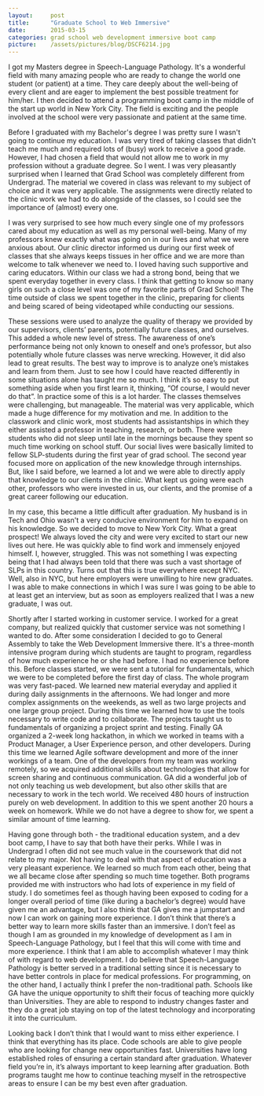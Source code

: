 ```yaml
---
layout:     post
title:      "Graduate School to Web Immersive"
date:       2015-03-15
categories: grad school web development immersive boot camp
picture:    /assets/pictures/blog/DSCF6214.jpg
---
```



I got my Masters degree in Speech-Language Pathology. It's a wonderful field with many amazing people who are ready to change the world one student (or patient) at a time. They care deeply about the well-being of every client and are eager to implement the best possible treatment for him/her. I then decided to attend a programming boot camp in the middle of the start up world in New York City. The field is exciting and the people involved at the school were very passionate and patient at the same time.

<!-- {% gist 8d741fe0d05f28536b44 %} -->

Before I graduated with my Bachelor's degree I was pretty sure I wasn't going to continue my education. I was very tired of taking classes that didn't teach me much and required lots of (busy) work to receive a good grade. However, I had chosen a field that would not allow me to work in my profession without a graduate degree. So I went. I was very pleasantly surprised when I learned that Grad School was completely different from Undergrad. The material we covered in class was relevant to my subject of choice and it was very applicable. The assignments were directly related to the clinic work we had to do alongside of the classes, so I could see the importance of (almost) every one.

I was very surprised to see how much every single one of my professors cared about my education as well as my personal well-being. Many of my professors knew exactly what was going on in our lives and what we were anxious about. Our clinic director informed us during our first week of classes that she always keeps tissues in her office and we are more than welcome to talk whenever we need to. I loved having such supportive and caring educators. Within our class we had a strong bond, being that we spent everyday together in every class. I think that getting to know so many girls on such a close level was one of my favorite parts of Grad School! The time outside of class we spent together in the clinic, preparing for clients and being scared of being videotaped while conducting our sessions.

These sessions were used to analyze the quality of therapy we provided by our supervisors, clients’ parents, potentially future classes, and ourselves. This added a whole new level of stress. The awareness of one’s performance being not only known to oneself and one’s professor, but also potentially whole future classes was nerve wrecking. However, it did also lead to great results. The best way to improve is to analyze one’s mistakes and learn from them. Just to see how I could have reacted differently in some situations alone has taught me so much. I think it’s so easy to put something aside when you first learn it, thinking, “Of course, I would never do that”. In practice some of this is a lot harder. The classes themselves were challenging, but manageable. The material was very applicable, which made a huge difference for my motivation and me. In addition to the classwork and clinic work, most students had assistantships in which they either assisted a professor in teaching, research, or both. There were students who did not sleep until late in the mornings because they spent so much time working on school stuff. Our social lives were basically limited to fellow SLP-students during the first year of grad school. The second year focused more on application of the new knowledge through internships. But, like I said before, we learned a lot and we were able to directly apply that knowledge to our clients in the clinic. What kept us going were each other, professors who were invested in us, our clients, and the promise of a great career following our education.

In my case, this became a little difficult after graduation. My husband is in Tech and Ohio wasn't a very conducive environment for him to expand on his knowledge. So we decided to move to New York City. What a great prospect! We always loved the city and were very excited to start our new lives out here. He was quickly able to find work and immensely enjoyed himself. I, however, struggled. This was not something I was expecting being that I had always been told that there was such a vast shortage of SLPs in this country. Turns out that this is true everywhere except NYC. Well, also in NYC, but here employers were unwilling to hire new graduates. I was able to make connections in which I was sure I was going to be able to at least get an interview, but as soon as employers realized that I was a new graduate, I was out.

Shortly after I started working in customer service. I worked for a great company, but realized quickly that customer service was not something I wanted to do. After some consideration I decided to go to General Assembly to take the Web Development Immersive there. It's a three-month intensive program during which students are taught to program, regardless of how much experience he or she had before. I had no experience before this. Before classes started, we were sent a tutorial for fundamentals, which we were to be completed before the first day of class. The whole program was very fast-paced. We learned new material everyday and applied it during daily assignments in the afternoons. We had longer and more complex assignments on the weekends, as well as two large projects and one large group project. During this time we learned how to use the tools necessary to write code and to collaborate. The projects taught us to fundamentals of organizing a project sprint and testing. Finally GA organized a 2-week long hackathon, in which we worked in teams with a Product Manager, a User Experience person, and other developers. During this time we learned Agile software development and more of the inner workings of a team. One of the developers from my team was working remotely, so we acquired additional skills about technologies that allow for screen sharing and continuous communication. GA did a wonderful job of not only teaching us web development, but also other skills that are necessary to work in the tech world. We received 480 hours of instruction purely on web development. In addition to this we spent another 20 hours a week on homework. While we do not have a degree to show for, we spent a similar amount of time learning.

Having gone through both - the traditional education system, and a dev boot camp, I have to say that both have their perks. While I was in Undergrad I often did not see much value in the coursework that did not relate to my major. Not having to deal with that aspect of education was a very pleasant experience. We learned so much from each other, being that we all became close after spending so much time together. Both programs provided me with instructors who had lots of experience in my field of study. I do sometimes feel as though having been exposed to coding for a longer overall period of time (like during a bachelor’s degree) would have given me an advantage, but I also think that GA gives me a jumpstart and now I can work on gaining more experience. I don’t think that there’s a better way to learn more skills faster than an immersive. I don’t feel as though I am as grounded in my knowledge of development as I am in Speech-Language Pathology, but I feel that this will come with time and more experience. I think that I am able to accomplish whatever I may think of with regard to web development. I do believe that Speech-Language Pathology is better served in a traditional setting since it is necessary to have better controls in place for medical professions. For programming, on the other hand, I actually think I prefer the non-traditional path. Schools like GA have the unique opportunity to shift their focus of teaching more quickly than Universities. They are able to respond to industry changes faster and they do a great job staying on top of the latest technology and incorporating it into the curriculum.

Looking back I don’t think that I would want to miss either experience. I think that everything has its place. Code schools are able to give people who are looking for change new opportunities fast. Universities have long established roles of ensuring a certain standard after graduation. Whatever field you’re in, it’s always important to keep learning after graduation. Both programs taught me how to continue teaching myself in the retrospective areas to ensure I can be my best even after graduation.
























